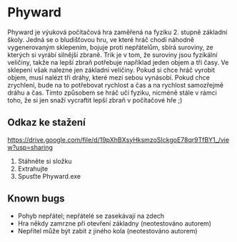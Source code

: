 # Phyward

Phyward je výuková počítačová hra zaměřená na fyziku 2. stupně základní školy.
Jedná se o bludišťovou hru, ve které hráč chodí náhodně vygenerovaným sklepením, bojuje proti nepřátelům, sbírá suroviny, ze kterých si vyrábí silnější zbraně.
Trik je v tom, že suroviny jsou fyzikální veličiny, takže na lepší zbraň potřebuje například jeden objem a tři časy. Ve sklepení však nalezne jen základní veličiny.
Pokud si chce hráč vyrobit objem, musí nalézt tři dráhy, které mezi sebou vynásobí. Pokud chce zrychlení, bude na to potřebovat rychlost a čas a na rychlost samozřejmě dráhu a čas.
Tímto způsobem se hráč učí fyziku, nicméně stále v rámci toho, že si jen snaží vycraftit lepší zbraň v počítačové hře ;)

## Odkaz ke stažení
https://drive.google.com/file/d/19pXhBXsyHksmzoSIckgoE78qr9TfBY1_/view?usp=sharing

1) Stáhněte si složku
2) Extrahujte
3) Spusťte Phyward.exe

## Known bugs
- Pohyb nepřátel; nepřátelé se zasekávají na zdech
- Hra někdy zamrzne při otevření základny (neotestováno autorem)
- Nepřítel může být zabit z jiného kola (neotestováno autorem)
